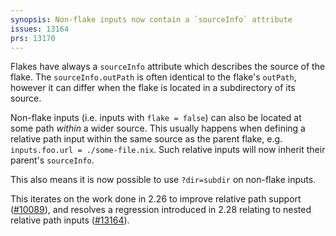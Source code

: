 ```yaml
---
synopsis: Non-flake inputs now contain a `sourceInfo` attribute
issues: 13164
prs: 13170
---
```


Flakes have always a `sourceInfo` attribute which describes the source of the flake.
The `sourceInfo.outPath` is often identical to the flake's `outPath`, however it can differ when the flake is located in a subdirectory of its source.

Non-flake inputs (i.e. inputs with `flake = false`) can also be located at some path _within_ a wider source.
This usually happens when defining a relative path input within the same source as the parent flake, e.g. `inputs.foo.url = ./some-file.nix`.
Such relative inputs will now inherit their parent's `sourceInfo`.

This also means it is now possible to use `?dir=subdir` on non-flake inputs.

This iterates on the work done in 2.26 to improve relative path support ([#10089](https://github.com/NixOS/nix/pull/10089)),
and resolves a regression introduced in 2.28 relating to nested relative path inputs ([#13164](https://github.com/NixOS/nix/issues/13164)).
